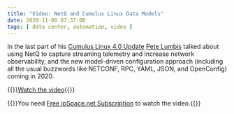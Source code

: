 ```yaml
---
title: "Video: NetQ and Cumulus Linux Data Models"
date: 2020-11-06 07:37:00
tags: [ data center, automation, video ]
---
```

In the last part of his [Cumulus Linux 4.0 Update](https://my.ipspace.net/bin/list?id=DCFabric#CUMULUS) [Pete Lumbis](https://www.ipspace.net/Author:Pete_Lumbis) talked about using NetQ to capture streaming telemetry and increase network observability, and the new model-driven configuration approach (including all the usual buzzwords like NETCONF, RPC, YAML, JSON, and OpenConfig) coming in 2020.

{{<jump>}}[Watch the video](https://my.ipspace.net/bin/get/DCFabric/M84A%20-%20Streaming%20Telemetry%20with%20Cumulus%20Net.mp4?doccode=DCFabric){{</jump>}}

{{<note free>}}You need [Free ipSpace.net Subscription](https://www.ipspace.net/Subscription/Free) to watch the video.{{</note>}}

